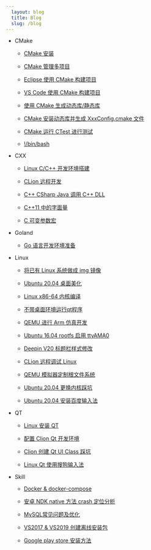 ```yaml
---
  layout: blog
  title: Blog
  slug: /blog
---
```

* CMake

  * [CMake 安装](blog/CMake/001_InstallCMake.md)

  * [CMake 管理多项目](blog/CMake/002_CmakeMultiproject.md)

  * [Eclipse 使用 CMake 构建项目](blog/CMake/003_CmakeEclipse.md)

  * [VS Code 使用 CMake 构建项目](blog/CMake/004_CmakeVScode.md)

  * [使用 CMake 生成动态库/静态库](blog/CMake/005_CmakeGenerateSharedLib.md)

  * [CMake 安装动态库并生成 XxxConfig.cmake 文件](blog/CMake/006_CmakeInstallSharedLib.md)

  * [CMake 运行 CTest 进行测试](blog/CMake/007_CmakeCTest.md)

  * [!/bin/bash](blog/CMake/covertImgUrl.sh)

* CXX

  * [Linux C/C++ 开发环境搭建](blog/CXX/001_LinuxCxxDevelopmentEnvironment.md)

  * [CLion 远程开发](blog/CXX/002_CLionRemoteDevelopment.md)

  * [C++ CSharp Java 调用 C++ DLL](blog/CXX/003_CxxCsharpJavaCallCxxlib.md)

  * [C++11 中的字面量](blog/CXX/004_CxxVariousStringAndCharacterTypes.md)

  * [C 可变参数宏](blog/CXX/005_CxxVariableParameterMacro.md)

* Goland

  * [Go 语言开发环境准备](blog/Goland/001_DevelopmentEnvironment.md)

* Linux

  * [将已有 Linux 系统做成 img 镜像](blog/Linux/001_LinuxSystemToImage.md)

  * [Ubuntu 20.04 桌面美化](blog/Linux/002_BeautifyUbuntuDesktop.md)

  * [Linux x86-64 内核编译](blog/Linux/003_CompileKernel.md)

  * [不带桌面环境运行qt程序](blog/Linux/004_RunQtGUIWithoutDesktop.md)

  * [QEMU 进行 Arm 仿真开发](blog/Linux/005_QEMUArm.md)

  * [Ubuntu 16.04 rootfs 启用 ttyAMA0](blog/Linux/006_Ubuntu16.04RootfsttyAMA0.md)

  * [Deepin V20 标题栏样式修改](blog/Linux/007_DeepinV20TitleBar.md)

  * [CLion 远程调试 Linux](blog/Linux/008_CLionRemoteDebug.md)

  * [QEMU 模拟器定制根文件系统](blog/Linux/009_QEMUBuildRootfs.md)

  * [Ubuntu 20.04 更换内核踩坑](blog/Linux/010_UbuntuReplaceKernel.md)

  * [Ubuntu 20.04 安装百度输入法](blog/Linux/011_UbuntuInstallBaiduPinyin.md)

* QT

  * [Linux 安装 QT](blog/QT/001_InstallQt.md)

  * [配置 Clion Qt 开发环境](blog/QT/002_CLionQt.md)

  * [Clion 创建 Qt UI Class 踩坑](blog/QT/003_ClionCreateQtUiClass.md)

  * [Linux Qt 使用搜狗输入法](blog/QT/004_QtSogouPinyin.md)

* Skill

  * [Docker & docker-compose](blog/Skill/001_Docker.md)

  * [安卓 NDK native 方法 crash 定位分析](blog/Skill/002_NDKNativeMethodCrash.md)

  * [MySQL常见问题及优化](blog/Skill/003_MySqlCommonProblems.md)

  * [VS2017 & VS2019 创建离线安装包](blog/Skill/004_VS2019OfflineInstaller.md)

  * [Google play store 安装方法](blog/Skill/005_GooglePlayStore.md)

